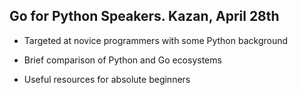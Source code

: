 ## Go for Python Speakers. Kazan, April 28th    
  
* Targeted at novice programmers with some Python background  
  
* Brief comparison of Python and Go ecosystems

* Useful resources for absolute beginners
